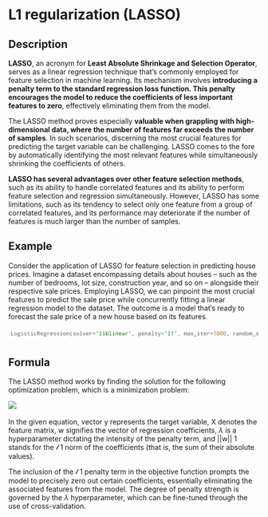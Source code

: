 # L1 regularization (LASSO)

## Description

**LASSO**, an acronym for **Least Absolute Shrinkage and Selection Operator**, serves as a linear regression technique that’s commonly employed for feature selection in machine learning. Its mechanism involves **introducing a penalty term to the standard regression loss function. This penalty encourages the model to reduce the coefficients of less important features to zero**, effectively eliminating them from the model.

The LASSO method proves especially **valuable when grappling with high-dimensional data, where the number of features far exceeds the number of samples**. In such scenarios, discerning the most crucial features for predicting the target variable can be challenging. LASSO comes to the fore by automatically identifying the most relevant features while simultaneously shrinking the coefficients of others.

**LASSO has several advantages over other feature selection methods**, such as its ability to handle correlated features and its ability to perform feature selection and regression simultaneously. However, LASSO has some limitations, such as its tendency to select only one feature from a group of correlated features, and its performance may deteriorate if the number of features is much larger than the number of samples.

## Example

Consider the application of LASSO for feature selection in predicting house prices. Imagine a dataset encompassing details about houses – such as the number of bedrooms, lot size, construction year, and so on – alongside their respective sale prices. Employing LASSO, we can pinpoint the most crucial features to predict the sale price while concurrently fitting a linear regression model to the dataset. The outcome is a model that’s ready to forecast the sale price of a new house based on its features.

![](l1_regularization/image2.jpg)

## Formula

The LASSO method works by finding the solution for the following optimization problem, which is a minimization problem:

<img src="image1.png" style="width:2.00388in" />

In the given equation, vector y represents the target variable, X denotes the feature matrix, w signifies the vector of regression coefficients, $\lambda$ is a hyperparameter dictating the intensity of the penalty term, and ||w|| 1 stands for the 𝓁 1 norm of the coefficients (that is, the sum of their absolute values).

The inclusion of the 𝓁 1 penalty term in the objective function prompts the model to precisely zero out certain coefficients, essentially eliminating the associated features from the model. The degree of penalty strength is governed by the $\lambda$ hyperparameter, which can be fine-tuned through the use of cross-validation.
